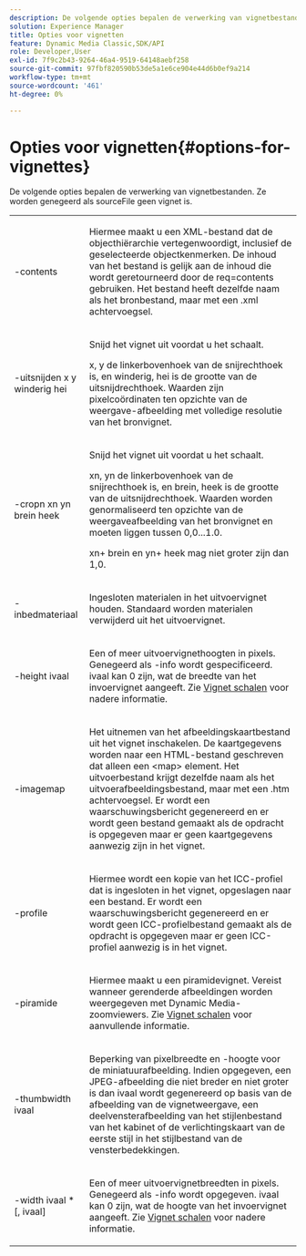```yaml
---
description: De volgende opties bepalen de verwerking van vignetbestanden. Ze worden genegeerd als sourceFile geen vignet is.
solution: Experience Manager
title: Opties voor vignetten
feature: Dynamic Media Classic,SDK/API
role: Developer,User
exl-id: 7f9c2b43-9264-46a4-9519-64148aebf258
source-git-commit: 97fbf820590b53de5a1e6ce904e44d6b0ef9a214
workflow-type: tm+mt
source-wordcount: '461'
ht-degree: 0%

---
```


# Opties voor vignetten{#options-for-vignettes}

De volgende opties bepalen de verwerking van vignetbestanden. Ze worden genegeerd als sourceFile geen vignet is.

<table id="simpletable_6D0C967EB84947FBAC34B46C4BB23AF0"> 
 <tr class="strow"> 
  <td class="stentry"> <p><span class="codeph"> -contents</span> </p></td> 
  <td class="stentry"> <p>Hiermee maakt u een XML-bestand dat de objecthiërarchie vertegenwoordigt, inclusief de geselecteerde objectkenmerken. De inhoud van het bestand is gelijk aan de inhoud die wordt geretourneerd door de <span class="codeph"> req=contents</span> gebruiken. Het bestand heeft dezelfde naam als het bronbestand, maar met een <span class="filepath"> .xml</span> achtervoegsel. </p></td> 
 </tr> 
 <tr class="strow"> 
  <td class="stentry"> <p><span class="codeph">-uitsnijden <span class="varname"> x</span><span class="varname"> y</span><span class="varname"> winderig</span><span class="varname"> hei</span></span> </p></td> 
  <td class="stentry"> <p>Snijd het vignet uit voordat u het schaalt. </p> <p><span class="codeph"><span class="varname"> x</span>,<span class="varname"> y</span></span> de linkerbovenhoek van de snijrechthoek is, en <span class="codeph"><span class="varname"> winderig</span>,<span class="varname"> hei</span></span> is de grootte van de uitsnijdrechthoek. Waarden zijn pixelcoördinaten ten opzichte van de weergave-afbeelding met volledige resolutie van het bronvignet. </p></td> 
 </tr> 
 <tr class="strow"> 
  <td class="stentry"> <p><span class="codeph">-cropn <span class="varname"> xn</span><span class="varname"> yn</span><span class="varname"> brein</span><span class="varname"> heek</span></span> </p> </td> 
  <td class="stentry"> <p>Snijd het vignet uit voordat u het schaalt. </p> <p><span class="codeph"><span class="varname"> xn</span>,<span class="varname"> yn</span></span> de linkerbovenhoek van de snijrechthoek is, en <span class="codeph"><span class="varname"> brein</span>,<span class="varname"> heek</span></span> is de grootte van de uitsnijdrechthoek. Waarden worden genormaliseerd ten opzichte van de weergaveafbeelding van het bronvignet en moeten liggen tussen 0,0...1.0. </p> <p><span class="codeph"><span class="varname"> xn</span></span>+<span class="codeph"><span class="varname"> brein</span></span> en <span class="codeph"><span class="varname"> yn</span></span>+<span class="codeph"><span class="varname"> heek</span></span> mag niet groter zijn dan 1,0. </p></td> 
 </tr> 
 <tr class="strow"> 
  <td class="stentry"> <p><span class="codeph"> -inbedmateriaal</span> </p></td> 
  <td class="stentry"> <p>Ingesloten materialen in het uitvoervignet houden. Standaard worden materialen verwijderd uit het uitvoervignet. </p></td> 
 </tr> 
 <tr class="strow"> 
  <td class="stentry"> <p><span class="codeph">-height <span class="varname"> ivaal</span></span> </p></td> 
  <td class="stentry"> <p>Een of meer uitvoervignethoogten in pixels. Genegeerd als -info wordt gespecificeerd. <span class="varname"> ivaal</span> kan 0 zijn, wat de breedte van het invoervignet aangeeft. Zie <a href="../../../../ir-api/vntc/utilities/c-ir-vignette-converter-vntc/c-ir-vignette-scaling.md#concept-e373a29c2f954df98d704c7723804585" type="concept" format="dita" scope="local"> Vignet schalen</a> voor nadere informatie. </p></td> 
 </tr> 
 <tr class="strow"> 
  <td class="stentry"> <p><span class="codeph"> -imagemap</span> </p></td> 
  <td class="stentry"> <p>Het uitnemen van het afbeeldingskaartbestand uit het vignet inschakelen. De kaartgegevens worden naar een HTML-bestand geschreven dat alleen een <span class="codeph"> &lt;map&gt;</span> element. Het uitvoerbestand krijgt dezelfde naam als het uitvoerafbeeldingsbestand, maar met een <span class="filepath"> .htm</span> achtervoegsel. Er wordt een waarschuwingsbericht gegenereerd en er wordt geen bestand gemaakt als de opdracht is opgegeven maar er geen kaartgegevens aanwezig zijn in het vignet. </p></td> 
 </tr> 
 <tr class="strow"> 
  <td class="stentry"> <p><span class="codeph"> -profile</span> </p></td> 
  <td class="stentry"> <p>Hiermee wordt een kopie van het ICC-profiel dat is ingesloten in het vignet, opgeslagen naar een bestand. Er wordt een waarschuwingsbericht gegenereerd en er wordt geen ICC-profielbestand gemaakt als de opdracht is opgegeven maar er geen ICC-profiel aanwezig is in het vignet. </p></td> 
 </tr> 
 <tr class="strow"> 
  <td class="stentry"> <p><span class="codeph"> -piramide</span> </p></td> 
  <td class="stentry"> <p>Hiermee maakt u een piramidevignet. Vereist wanneer gerenderde afbeeldingen worden weergegeven met Dynamic Media-zoomviewers. Zie <a href="../../../../ir-api/vntc/utilities/c-ir-vignette-converter-vntc/c-ir-vignette-scaling.md#concept-e373a29c2f954df98d704c7723804585" type="concept" format="dita" scope="local"> Vignet schalen</a> voor aanvullende informatie. </p></td> 
 </tr> 
 <tr class="strow"> 
  <td class="stentry"> <p><span class="codeph">-thumbwidth <span class="varname"> ivaal</span></span> </p></td> 
  <td class="stentry"> <p>Beperking van pixelbreedte en -hoogte voor de miniatuurafbeelding. Indien opgegeven, een JPEG-afbeelding die niet breder en niet groter is dan <span class="varname"> ivaal</span> wordt gegenereerd op basis van de afbeelding van de vignetweergave, een deelvensterafbeelding van het stijlenbestand van het kabinet of de verlichtingskaart van de eerste stijl in het stijlbestand van de vensterbedekkingen. </p></td> 
 </tr> 
 <tr class="strow"> 
  <td class="stentry"> <p><span class="codeph">-width <span class="varname"> ivaal</span> *[,<span class="varname"> ivaal</span>]</span> </p></td> 
  <td class="stentry"> <p>Een of meer uitvoervignetbreedten in pixels. Genegeerd als <span class="codeph"> -info</span> wordt opgegeven. <span class="varname"> ivaal</span> kan 0 zijn, wat de hoogte van het invoervignet aangeeft. Zie <a href="../../../../ir-api/vntc/utilities/c-ir-vignette-converter-vntc/c-ir-vignette-scaling.md#concept-e373a29c2f954df98d704c7723804585" type="concept" format="dita" scope="local"> Vignet schalen</a> voor nadere informatie. </p></td> 
 </tr> 
</table>
